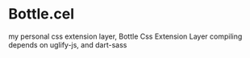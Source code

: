 # Bottle.cel
my personal css extension layer, Bottle Css Extension Layer
compiling depends on uglify-js, and dart-sass